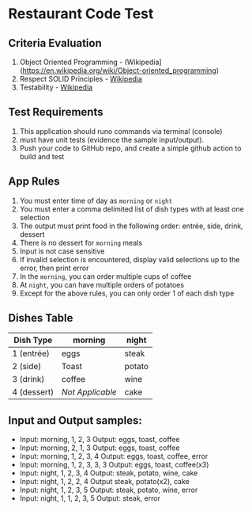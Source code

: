 # Restaurant Code Test

## Criteria Evaluation

1.	Object Oriented Programming - (Wikipedia](https://en.wikipedia.org/wiki/Object-oriented_programming)
2.	Respect SOLID Principles - [Wikipedia](https://en.wikipedia.org/wiki/SOLID)
3.	Testability - [Wikipedia](https://en.wikipedia.org/wiki/Unit_testing)

## Test Requirements

1.	This application should runo commands via terminal (console)
2.	must have unit tests (evidence the sample input/output).	
3.	Push your code to GitHub repo, and create a simple github action to build and test

## App Rules

1.	You must enter time of day as `morning` or `night`
2.	You must enter a comma delimited list of dish types with at least one selection
3.	The output must print food in the following order: entrée, side, drink, dessert
4.	There is no dessert for `morning` meals
5.	Input is not case sensitive
6.	If invalid selection is encountered, display valid selections up to the error, then print error
7.	In the `morning`, you can order multiple cups of coffee
8.	At `night`, you can have multiple orders of potatoes
9.	Except for the above rules, you can only order 1 of each dish type

## Dishes Table

| Dish Type   | morning          | night  |
| ----------- | ---------------- | ------ |
| 1 (entrée)  | eggs             | steak  |
| 2 (side)    | Toast            | potato |
| 3 (drink)   | coffee           | wine   |
| 4 (dessert) | _Not Applicable_ | cake   |

## Input and Output samples:

- Input: morning, 1, 2, 3    	Output: eggs, toast, coffee
- Input: morning, 2, 1, 3 	Output: eggs, toast, coffee
- Input: morning, 1, 2, 3, 4	Output: eggs, toast, coffee, error
- Input: morning, 1, 2, 3, 3, 3	Output: eggs, toast, coffee(x3)
- Input: night, 1, 2, 3, 4	Output:  steak, potato, wine, cake
- Input: night, 1, 2, 2, 4	Output steak, potato(x2), cake
- Input: night, 1, 2, 3, 5	Output:  steak, potato, wine, error
- Input: night, 1, 1, 2, 3, 5	Output:  steak, error
